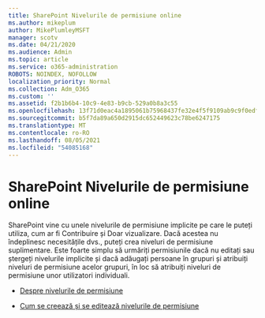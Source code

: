 ```yaml
---
title: SharePoint Nivelurile de permisiune online
ms.author: mikeplum
author: MikePlumleyMSFT
manager: scotv
ms.date: 04/21/2020
ms.audience: Admin
ms.topic: article
ms.service: o365-administration
ROBOTS: NOINDEX, NOFOLLOW
localization_priority: Normal
ms.collection: Adm_O365
ms.custom: ''
ms.assetid: f2b1b6b4-10c9-4e83-b9cb-529a0b8a3c55
ms.openlocfilehash: 13f71d0eac4a1895061b75968437fe32e4f5f9109ab9c9f0edfe371d7d0c995c
ms.sourcegitcommit: b5f7da89a650d2915dc652449623c78be6247175
ms.translationtype: MT
ms.contentlocale: ro-RO
ms.lasthandoff: 08/05/2021
ms.locfileid: "54085168"
---
```

# <a name="sharepoint-online-permission-levels"></a>SharePoint Nivelurile de permisiune online

SharePoint vine cu unele nivelurile de permisiune implicite pe care le puteți utiliza, cum ar fi Contribuire și Doar vizualizare. Dacă acestea nu îndeplinesc necesitățile dvs., puteți crea niveluri de permisiune suplimentare. Este foarte simplu să urmăriți permisiunile dacă nu editați sau ștergeți nivelurile implicite și dacă adăugați persoane în grupuri și atribuiți niveluri de permisiune acelor grupuri, în loc să atribuiți niveluri de permisiune unor utilizatori individuali.
  
- [Despre nivelurile de permisiune](https://go.microsoft.com/fwlink/?linkid=867071)
    
- [Cum se creează și se editează nivelurile de permisiune](https://go.microsoft.com/fwlink/?linkid=867072)
    

